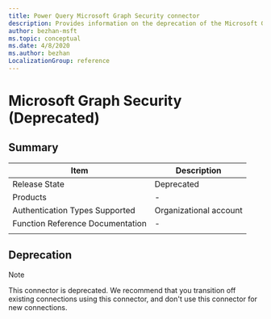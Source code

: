 ```yaml
---
title: Power Query Microsoft Graph Security connector
description: Provides information on the deprecation of the Microsoft Graph Security connector.
author: bezhan-msft
ms.topic: conceptual
ms.date: 4/8/2020
ms.author: bezhan
LocalizationGroup: reference
---
```


# Microsoft Graph Security (Deprecated)
 
## Summary

| Item | Description |
| ---- | ----------- |
| Release State | Deprecated |
| Products | - |
| Authentication Types Supported | Organizational account |
| Function Reference Documentation | - |
| | |

## Deprecation

> [!NOTE]
> This connector is deprecated. We recommend that you transition off existing connections using this connector, and don't use this connector for new connections.
